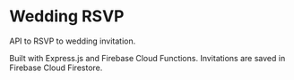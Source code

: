 # Wedding RSVP
API to RSVP to wedding invitation.

Built with Express.js and Firebase Cloud Functions. Invitations are saved in Firebase Cloud Firestore.
